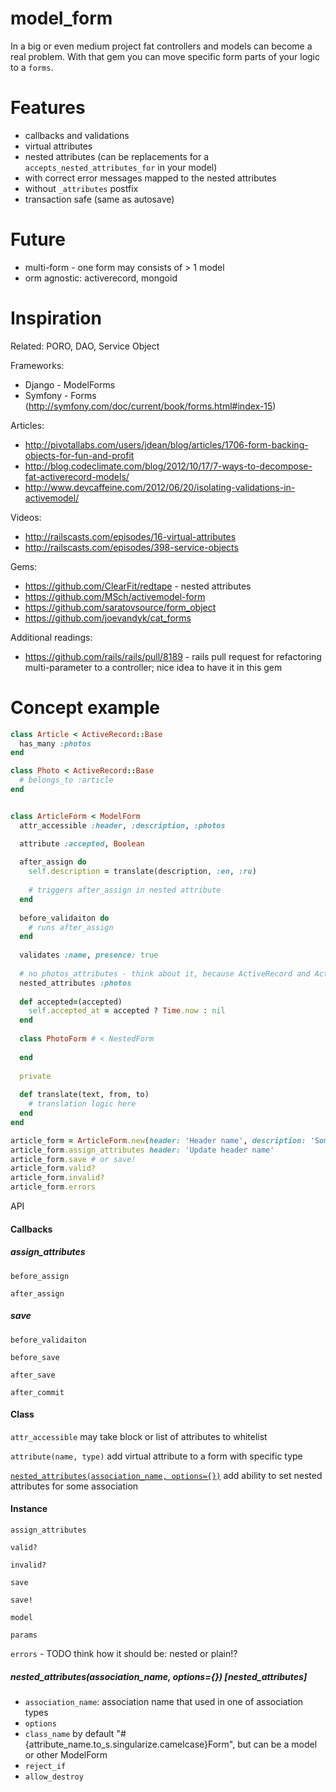 model_form
==========

In a big or even medium project fat controllers and models can become a real problem.
With that gem you can move specific form parts of your logic to a `forms`.


Features
========

* callbacks and validations
* virtual attributes
* nested attributes (can be replacements for a `accepts_nested_attributes_for` in your model)
 * with correct error messages mapped to the nested attributes
 * without `_attributes` postfix
* transaction safe (same as autosave)

Future
======

* multi-form - one form may consists of > 1 model
* orm agnostic: activerecord, mongoid

Inspiration
===========

Related: PORO, DAO, Service Object

Frameworks:

* Django - ModelForms
* Symfony - Forms (http://symfony.com/doc/current/book/forms.html#index-15)

Articles:

* http://pivotallabs.com/users/jdean/blog/articles/1706-form-backing-objects-for-fun-and-profit
* http://blog.codeclimate.com/blog/2012/10/17/7-ways-to-decompose-fat-activerecord-models/
* http://www.devcaffeine.com/2012/06/20/isolating-validations-in-activemodel/

Videos:

* http://railscasts.com/episodes/16-virtual-attributes
* http://railscasts.com/episodes/398-service-objects

Gems:

* https://github.com/ClearFit/redtape - nested attributes
* https://github.com/MSch/activemodel-form
* https://github.com/saratovsource/form_object
* https://github.com/joevandyk/cat_forms

Additional readings:

* https://github.com/rails/rails/pull/8189 - rails pull request for refactoring multi-parameter to a controller; nice idea to have it in this gem

Concept example
===============
    
```ruby
class Article < ActiveRecord::Base
  has_many :photos
end

class Photo < ActiveRecord::Base
  # belongs_to :article
end


class ArticleForm < ModelForm
  attr_accessible :header, :description, :photos

  attribute :accepted, Boolean
  
  after_assign do
    self.description = translate(description, :en, :ru)
    
    # triggers after_assign in nested attribute
  end
  
  before_validaiton do
    # runs after_assign
  end
  
  validates :name, presence: true
  
  # no photos_attributes - think about it, because ActiveRecord and ActionPack have some references on _attributes
  nested_attributes :photos
  
  def accepted=(accepted)
    self.accepted_at = accepted ? Time.now : nil
  end
  
  class PhotoForm # < NestedForm
    
  end
  
  private
  
  def translate(text, from, to)
    # translation logic here
  end
end

article_form = ArticleForm.new(header: 'Header name', description: 'Some description here', photos: [{id: 1, name: 'some name'}, {name: 'new'}])
article_form.assign_attributes header: 'Update header name'
article_form.save # or save!
article_form.valid?
article_form.invalid?
article_form.errors
```

API

#### Callbacks

##### assign_attributes

`before_assign`

`after_assign`

##### save

`before_validaiton`

`before_save`

`after_save`

`after_commit`

#### Class

`attr_accessible` may take block or list of attributes to whitelist

`attribute(name, type)` add virtual attribute to a form with specific type

[`nested_attributes(association_name, options={})`](#nested_attributes) add ability to set nested attributes for some association

#### Instance

`assign_attributes`

`valid?`

`invalid?`

`save`

`save!`

`model`

`params`

`errors` - TODO think how it should be: nested or plain!?

##### nested_attributes(association_name, options={}) [nested_attributes] #####

* `association_name`: association name that used in one of association types
* `options`
 * `class_name` by default "#{attribute_name.to_s.singularize.camelcase}Form", but can be a model or other ModelForm
 * `reject_if`
 * `allow_destroy`

